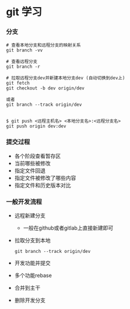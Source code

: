# git 学习



### 分支

```
# 查看本地分支和远程分支的映射关系
git branch -vv

# 查看远程分支
git branch -r

# 拉取远程分支dev并新建本地分支dev (自动切换到dev上)
git fetch
git checkout -b dev origin/dev

或者
git branch --track origin/dev


$ git push <远程主机名> <本地分支名>:<远程分支名>
git push origin dev:dev
```





### 提交过程

- 各个阶段查看暂存区
- 当前哪些被修改
- 指定文件回退
- 指定文件被修改了哪些内容
- 指定文件和历史版本对比





### 一般开发流程

- 远程新建分支

  - 一般在github或者gitlab上直接新建即可

- 拉取分支到本地

  ```shell
  git branch --track origin/dev
  ```

  

- 开发功能并提交

- 多个功能rebase

- 合并到主干

- 删除开发分支







